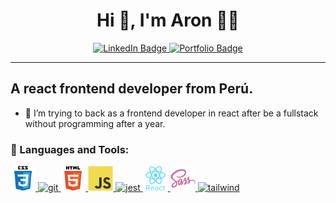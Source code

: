 
<h1 align="center">Hi 👋, I'm Aron 👨‍💻</h1>

<div id="badges"
    align="center">
    <a href="https://linkedin.com/in/aronft">
        <img src="https://img.shields.io/badge/LinkedIn-blue?style=for-the-badge&logo=linkedin&logoColor=white"
            alt="LinkedIn Badge" />
    </a>
    <a href="https://arondev.vercel.app">
        <img src="https://img.shields.io/badge/just%20the%20message-8A2BE2"
            alt="Portfolio Badge" />
    </a>
</div>

---

<h2 align="left">A react frontend developer from Perú.</h2>


 
- 🔭 I’m trying to back as a frontend developer in react after be a fullstack without programming after a year.

<h3 align="left">🔨 Languages and Tools:</h3>
<p align="left">
    <a href="https://www.w3schools.com/css/"
        target="_blank"
        rel="noreferrer">
        <img src="https://raw.githubusercontent.com/devicons/devicon/master/icons/css3/css3-original-wordmark.svg"
            alt="css3"
            width="40"
            height="40" /> 
    </a> 
    <a href="https://git-scm.com/"
        target="_blank"
        rel="noreferrer"> 
        <img src="https://www.vectorlogo.zone/logos/git-scm/git-scm-icon.svg"
            alt="git"
            width="40"
            height="40" /> 
    </a> 
    <a href="https://www.w3.org/html/"
        target="_blank"
        rel="noreferrer"> 
        <img
            src="https://raw.githubusercontent.com/devicons/devicon/master/icons/html5/html5-original-wordmark.svg"
            alt="html5"
            width="40"
            height="40" /> 
    </a> 
    <a href="https://developer.mozilla.org/en-US/docs/Web/JavaScript"
        target="_blank"
        rel="noreferrer"> 
        <img
            src="https://raw.githubusercontent.com/devicons/devicon/master/icons/javascript/javascript-original.svg"
            alt="javascript"
            width="40"
            height="40" /> 
    </a>
    <a href="https://jestjs.io"
        target="_blank"
        rel="noreferrer"> 
        <img src="https://www.vectorlogo.zone/logos/jestjsio/jestjsio-icon.svg"
            alt="jest"
            width="40"
            height="40" /> 
    </a> 
    <a href="https://reactjs.org/"
        target="_blank"
        rel="noreferrer">
         <img
            src="https://raw.githubusercontent.com/devicons/devicon/master/icons/react/react-original-wordmark.svg"
            alt="react"
            width="40"
            height="40" />
    </a>
    <a href="https://sass-lang.com"
        target="_blank"
        rel="noreferrer"> 
        <img
            src="https://raw.githubusercontent.com/devicons/devicon/master/icons/sass/sass-original.svg"
            alt="sass"
            width="40"
            height="40" /> 
    </a>
    <a href="https://tailwindcss.com/"
        target="_blank"
        rel="noreferrer">
         <img src="https://www.vectorlogo.zone/logos/tailwindcss/tailwindcss-icon.svg"
            alt="tailwind"
            width="40"
            height="40" /> 
    </a>
</p>
